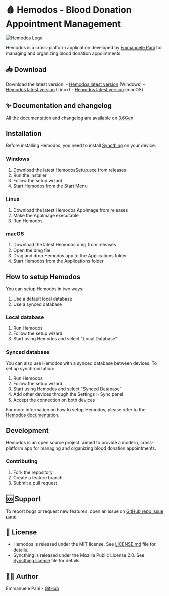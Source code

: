 # 🩸 Hemodos - Blood Donation Appointment Management 

![Hemodos Logo](src/assets/logo.ico)

Hemodos is a cross-platform application developed by [Emmanuele Pani](https://github.com/emmanueleP) for managing and organizing blood donation appointments.

## 📥 Download

Download the latest version:
    - [Hemodos latest version](https://emmanuelep.github.io/3p6gen/pages/download.html) (Windows)
    - [Hemodos latest version](https://emmanuelep.github.io/3p6gen/pages/download.html) (Linux)
    - [Hemodos latest version](https://emmanuelep.github.io/3p6gen/pages/download.html) (macOS)

## ✨ Documentation and changelog
All the documentation and changelog are available on [3.6Gen](https://emmanuelep.github.io/3p6gen)

## Installation

Before installing Hemodos, you need to install [Syncthing](https://syncthing.net/downloads/) on your device.

### Windows
1. Download the latest HemodosSetup.exe from releases
2. Run the installer
3. Follow the setup wizard
4. Start Hemodos from the Start Menu

### Linux
1. Download the latest Hemodos.AppImage from releases
2. Make the AppImage executable
3. Run Hemodos

### macOS
1. Download the latest Hemodos.dmg from releases
2. Open the dmg file
3. Drag and drop Hemodos.app to the Applications folder
4. Start Hemodos from the Applications folder


## How to setup Hemodos

You can setup Hemodos in two ways:

1. Use a default local database
2. Use a synced database

### Local database

1. Run Hemodos
2. Follow the setup wizard
3. Start using Hemodos and select "Local Database"

### Synced database

You can also use Hemodos with a synced database between devices. To set up synchronization:

1. Run Hemodos
2. Follow the setup wizard
3. Start using Hemodos and select "Synced Database"
4. Add other devices through the Settings > Sync panel
5. Accept the connection on both devices

For more information on how to setup Hemodos, please refer to the [Hemodos documentation](https://emmanuelep.github.io/3p6gen/pages/hemodos/docs/documentazione.html).

## Development

Hemodos is an open source project, aimed to provide a modern, cross-platform app for managing and organizing blood donation appointments.

### Contributing
1. Fork the repository
2. Create a feature branch
3. Submit a pull request

## 🆘 Support

To report bugs or request new features, open an issue on [GitHub repo issue page](https://github.com/emmanueleP/hemodos/issues).

## 📄 License

- Hemodos is released under the MIT license. See [LICENSE.md](LICENSE.md) file for details.
- Syncthing is released under the Mozilla Public License 2.0. See [Syncthing license](https://github.com/syncthing/syncthing/blob/main/LICENSE) file for details.

## 👨‍💻 Author

Emmanuele Pani - [GitHub](https://github.com/emmanueleP)

